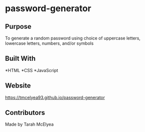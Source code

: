# password-generator

## Purpose
To generate a random password using choice of uppercase letters, lowercase letters, numbers, and/or symbols

## Built With
*HTML
*CSS
*JavaScript

## Website
https://tmcelyea93.github.io/password-generator

## Contributors 
Made by Tarah McElyea 
